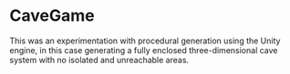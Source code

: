 # CaveGame

This was an experimentation with procedural generation using the Unity engine, in this case generating a fully enclosed three-dimensional cave system with no isolated and unreachable areas.
